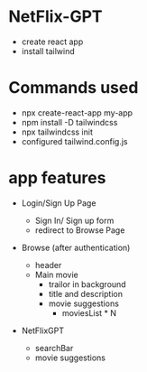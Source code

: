 # NetFlix-GPT
- create react app
- install tailwind


# Commands used
- npx create-react-app my-app
- npm install -D tailwindcss
- npx tailwindcss init
- configured tailwind.config.js


# app features
- Login/Sign Up Page
    - Sign In/ Sign up form
    - redirect to Browse Page

- Browse (after authentication)
    - header
    - Main movie
        - trailor in background
        - title and description
        - movie suggestions
            - moviesList * N

- NetFlixGPT
    - searchBar
    - movie suggestions